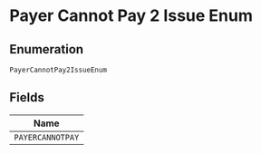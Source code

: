
# Payer Cannot Pay 2 Issue Enum

## Enumeration

`PayerCannotPay2IssueEnum`

## Fields

| Name |
|  --- |
| `PAYERCANNOTPAY` |

